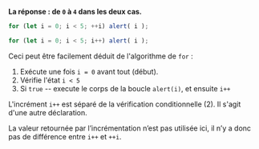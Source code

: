 **La réponse : de `0` à `4` dans les deux cas.**

```js run
for (let i = 0; i < 5; ++i) alert( i );

for (let i = 0; i < 5; i++) alert( i );
```

Ceci peut être facilement déduit de l'algorithme de `for` :

1. Exécute une fois `i = 0` avant tout (début).
2. Vérifie l'état `i < 5`
3. Si `true` -- execute le corps de la boucle `alert(i)`, et ensuite `i++`

L'incrément `i++` est séparé de la vérification conditionnelle (2). Il s'agit d'une autre déclaration.

La valeur retournée par l’incrémentation n’est pas utilisée ici, il n’y a donc pas de différence entre `i++` et `++i`.
